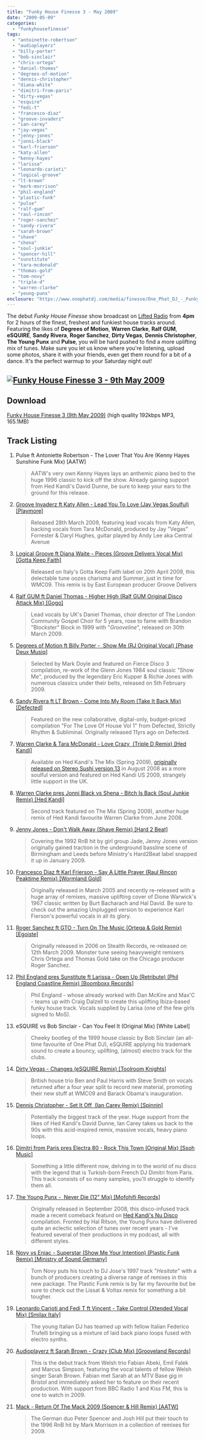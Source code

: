 ```yaml
---
title: "Funky House Finesse 3 - May 2009"
date: "2009-05-09"
categories: 
  - "funkyhousefinesse"
tags: 
  - "antoinette-robertson"
  - "audioplayerz"
  - "billy-porter"
  - "bob-sinclair"
  - "chris-ortega"
  - "daniel-thomas"
  - "degrees-of-motion"
  - "dennis-christopher"
  - "diana-white"
  - "dimitri-from-paris"
  - "dirty-vegas"
  - "esquire"
  - "fedi-t"
  - "francesco-diaz"
  - "groove-invaderz"
  - "ian-carey"
  - "jay-vegas"
  - "jenny-jones"
  - "jonni-black"
  - "karl-frierson"
  - "katy-allen"
  - "kenny-hayes"
  - "larissa"
  - "leonardo-carioti"
  - "logical-groove"
  - "lt-brown"
  - "mark-morrison"
  - "phil-england"
  - "plastic-funk"
  - "pulse"
  - "ralf-gum"
  - "raul-rincon"
  - "roger-sanchez"
  - "sandy-rivera"
  - "sarah-brown"
  - "shave"
  - "shena"
  - "soul-junkie"
  - "spencer-hill"
  - "sunstitute"
  - "tara-mcdonald"
  - "thomas-gold"
  - "tom-novy"
  - "triple-d"
  - "warren-clarke"
  - "young-punx"
enclosure: "https://www.onephatdj.com/media/finesse/One_Phat_DJ_-_Funky_House_Finesse_3_9th_May_2009_192.mp3 audio/mpeg 173150168 "
---
```


The debut _Funky House Finesse_ show broadcast on [Lifted Radio](https://lifted-radio.co.uk/) from **4pm** for 2 hours of the finest, freshest and funkiest house tracks around. Featuring the likes of **Degrees of Motion**, **Warren Clarke**, **Ralf GUM**, **eSQUIRE**, **Sandy Rivera**, **Roger Sanchez**, **Dirty Vegas**, **Dennis Christopher**, **The Young Punx** and **Pulse**, you will be hard pushed to find a more uplifting mix of tunes. Make sure you let us know where you're listening, upload some photos, share it with your friends, even get them round for a bit of a dance. It's the perfect warmup to your Saturday night out!

## [![Funky House Finesse 3 - 9th May 2009](images/3515515828_5edd580208.jpg)](/download/1)

## Download

[Funky House Finesse 3 (9th May 2009)](/download/1) (high quality 192kbps MP3, 165.1MB)

## Track Listing

1. Pulse ft Antoniette Robertson - The Lover That You Are (Kenny Hayes Sunshine Funk Mix) \[AATW\]
    
    > AATW's very own Kenny Hayes lays an anthemic piano bed to the huge 1996 classic to kick off the show. Already gaining support from Hed Kandi's David Dunne, be sure to keep your ears to the ground for this release.
    
2. [Groove Invaderz ft Katy Allen - Lead You To Love (Jay Vegas Soulful) \[Playmore\]](https://www.traxsource.com/index.php?act=show&fc=tpage&cr=titles&cv=31803 "Buy this track from Traxsource for $1.99")
    
    > Released 28th March 2009, featuring lead vocals from Katy Allen, backing vocals from Tara McDonald, produced by Jay "Vegas" Forrester & Daryl Hughes, guitar played by Andy Lee aka Central Avenue
    
3. [Logical Groove ft Diana Waite - Pieces (Groove Delivers Vocal Mix) \[Gotta Keep Faith\]](https://www.traxsource.com/index.php?act=show&fc=tpage&cr=titles&cv=31900 "Buy this track from Traxsource for $1.99")
    
    > Released on Italy's Gotta Keep Faith label on 20th April 2009, this delectable tune oozes charisma and Summer, just in time for WMC09. This remix is by East European producer Groove Delivers
    
4. [Ralf GUM ft Daniel Thomas - Higher High (Ralf GUM Original Disco Attack Mix) \[Gogo\]](https://www.traxsource.com/index.php?act=show&fc=tpage&cr=titles&cv=31374 "Buy this track from Traxsource for $1.99")
    
    > Lead vocals by UK's Daniel Thomas, choir director of The London Community Gospel Choir for 5 years, rose to fame with Brandon "Blockster" Block in 1999 with "_Grooveline_", released on 30th March 2009.
    
5. [Degrees of Motion ft Billy Porter -  Show Me (RJ Original Vocal) \[Phase Deux Musiq\]](https://www.traxsource.com/index.php?act=show&fc=tpage&cr=titles&cv=28788 "Buy this track from Traxsource for $1.99")
    
    > Selected by Mark Doyle and featured on Fierce Disco 3 compilation, re-work of the Glenn Jones 1984 soul classic "Show Me", produced by the legendary Eric Kupper & Richie Jones with numerous classics under their belts, released on 5th February 2009.
    
6. [Sandy Rivera ft LT Brown - Come Into My Room (Take It Back Mix) \[Defected\]](https://www.djdownload.com/mp3-detail/Sandy+Rivera+ft+LT+Brown/Come+Into+My+Room/ITH/659465 "Buy this track from DJ Download for £1.25")
    
    > Featured on the new collaborative, digital-only, budget-priced compilation "For The Love Of House Vol 1" from Defected, Strictly Rhythm & Subliminal. Originally released 11yrs ago on Defected.
    
7. [Warren Clarke & Tara McDonald - Love Crazy  (Triple D Remix) \[Hed Kandi\]](https://www.play.com/Music/MP3-Download-Track/4-/9724366/Love-Crazy/Product.html?aid=9723391 "Buy this track from Play for 70p")
    
    > Available on Hed Kandi's The Mix (Spring 2009), [originally released on Stereo Sushi version 13](https://onephatdj.trackitdown.net/artist/179995/warren-clarke-and-tara-mcdonald.html) in August 2008 as a more soulful version and featured on Hed Kandi US 2009, strangely little support in the UK.
    
8. [Warren Clarke pres Jonni Black vs Shena - Bitch Is Back (Soul Junkie Remix) \[Hed Kandi\]](https://www.play.com/Music/MP3-Download-Track/4-/9724421/Bitch-Is-Back/Product.html?aid=9723391 "Buy this track from Play for 70p")
    
    > Second track featured on The Mix (Spring 2009), another huge remix of Hed Kandi favourite Warren Clarke from June 2008.
    
9. [Jenny Jones - Don't Walk Away (Shave Remix) \[Hard 2 Beat\]](https://onephatdj.trackitdown.net/genre/house/track/969778.html "Buy this track from Trackitdown for £1.49")
    
    > Covering the 1992 RnB hit by girl group Jade, Jenny Jones version originally gained traction in the underground bassline scene of Birmingham and Leeds before Ministry's Hard2Beat label snapped it up in January 2009.
    
10. [Francesco Diaz ft Karl Frierson - Say A Little Prayer (Raul Rincon Peaktime Remix) \[Wormland Gold\]](https://www.traxsource.com/index.php?act=show&fc=tpage&cr=titles&cv=31100 "Buy this track from Traxsource for $3.99")
    
    > Originally released in March 2005 and recently re-released with a huge array of remixes, massive uplifting cover of Dione Warwick's 1967 classic written by Burt Bacharach and Hal David. Be sure to check out the amazing Unplugged version to experience Karl Fierson's powerful vocals in all its glory.
    
11. [Roger Sanchez ft GTO - Turn On The Music (Ortega & Gold Remix) \[Egoiste\]](https://onephatdj.trackitdown.net/genre/house/track/899665.html "Buy this track from Trackitdown for £1.49")
    
    > Originally released in 2006 on Stealth Records, re-released on 12th March 2009. Monster tune seeing heavyweight remixers Chris Ortega and Thomas Gold take on the Chicago producer Roger Sanchez.
    
12. [Phil England pres Sunstitute ft Larissa - Open Up (Retribute) (Phil England Coastline Remix) \[Boomboxx Records\]](https://www.beatport.com/en-US/html/content/release/detail/161859/open_up_retribute "Buy this track from Beatport")
    
    > Phil England - whose already worked with Dan McKire and Max'C - teams up with Craig Dalzell to create this uplifting Ibiza-based funky house track. Vocals supplied by Larisa (one of the few girls signed to MoS).
    
13. eSQUIRE vs Bob Sinclair - Can You Feel It (Original Mix) \[White Label\]
    
    > Cheeky bootleg of the 1999 house classic by Bob Sinclair (an all-time favourite of One Phat DJ), eSQUIRE applying his trademark sound to create a bouncy, uplifting, (almost) electro track for the clubs.
    
14. [Dirty Vegas - Changes (eSQUIRE Remix) \[Toolroom Knights\]](https://www.toolroomrecords.co.uk/shop/digital/changes "Buy this track from Toolroom Records for £1.50")
    
    > British house trio Ben and Paul Harris with Steve Smith on vocals returned after a four year split to record new material, promoting their new stuff at WMC09 and Barack Obama's inauguration.
    
15. [Dennis Christopher - Set It Off  (Ian Carey Remix) \[Spinnin\]](https://www.traxsource.com/index.php?act=show&fc=tpage&cr=titles&cv=30733 "Buy this track from Traxsource for $1.99")
    
    > Potentially the biggest track of the year. Huge support from the likes of Hed Kandi's David Dunne, Ian Carey takes us back to the 90s with this acid-inspired remix, massive vocals, heavy piano loops.
    
16. [Dimitri from Paris pres Electra 80 - Rock This Town (Original Mix) \[Ssoh Music\]](https://onephatdj.trackitdown.net/genre/house/track/957430.html "Buy this track from Xpress Beats for 85p")
    
    > Something a little different now, delving in to the world of nu disco with the legend that is Turkish-born French DJ Dimitri from Paris. This track consists of so many samples, you'll struggle to identify them all.
    
17. [The Young Punx -  Never Die (12" Mix) \[Mofohifi Records\]](https://onephatdj.trackitdown.net/genre/techno/track/703097.html "Buy this track from Trackitdown for £1.49")
    
    > Originally released in September 2008, this disco-infused track made a recent comeback featurd on [Hed Kandi's Nu Disco](https://www.amazon.co.uk/Hed-Kandi-Disco-Various-Artists/dp/B001U7FWPA) compilation. Fronted by Hal Ritson, the Young Punx have delivered quite an eclectic selection of tunes over recent years - I've featured several of their productions in my podcast, all with different styles.
    
18. [Novy vs Eniac - Superstar (Show Me Your Intention) (Plastic Funk Remix) \[Ministry of Sound Germany\]](https://www.xpressbeats.com/release/superstar-show-me-your-intention-40752 "Buy this track from Xpress Beats for 85p")
    
    > Tom Novy puts his touch to DJ Jose's 1997 track "_Hesitate_" with a bunch of producers creating a diverse range of remixes in this new package. The Plastic Funk remix is by far my favourite but be sure to check out the Lissat & Voltax remix for something a bit tougher.
    
19. [Leonardo Carioti and Fedi T ft Vincent - Take Control (Xtended Vocal Mix) \[Smilax Italy\]](https://www.juno.co.uk/ppps/products/347490-01.htm "Buy this CD from Juno for £7.99")
    
    > The young Italian DJ has teamed up with fellow Italian Federico Trufelli bringing us a mixture of laid back piano loops fused with electro synths.
    
20. [Audioplayerz ft Sarah Brown - Crazy (Club Mix) \[Grooveland Records\]](https://onephatdj.trackitdown.net/genre/house/track/909403.html "Buy this track from Trackitdown for £1.49")
    
    > This is the debut track from Welsh trio Fabian Abeki, Emil Falek and Marcus Simpson, featuring the vocal talents of fellow Welsh singer Sarah Brown. Fabian met Sarah at an MTV Base gig in Bristol and immediately asked her to feature on their recent production. With support from BBC Radio 1 and Kiss FM, this is one to watch in 2009.
    
21. [Mack - Return Of The Mack 2009 (Spencer & Hill Remix) \[AATW\]](https://www.djtunes.com/track/return-of-the-mack-2009__327276 "Buy this track from DJ Tunes for 99p")
    
    > The German duo Peter Spencer and Josh Hill put their touch to the 1996 RnB hit by Mark Morrison in a collection of remixes for 2009.
